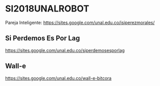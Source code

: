 # SI2018UNALROBOT

Pareja Inteligente: https://sites.google.com/unal.edu.co/isiperezmorales/


## Si Perdemos Es Por Lag
https://sites.google.com/unal.edu.co/siperdemosesporlag

## Wall-e
https://sites.google.com/unal.edu.co/wall-e-bitcora
